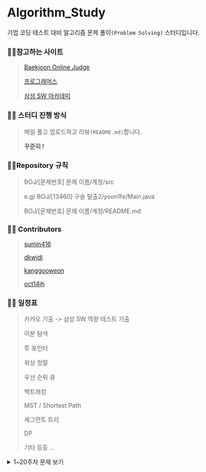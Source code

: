 # Algorithm_Study 

기업 코딩 테스트 대비 알고리즘 문제 풀이`(Problem Solving)` 스터디입니다.



### :family_man_girl:참고하는 사이트

> [Baekjoon Online Judge](https://www.acmicpc.net/)
>
> [프로그래머스](https://programmers.co.kr/)
>
> [삼성 SW 아카데미](https://swexpertacademy.com/)



### :family_man_girl: 스터디 진행 방식

>매일 풀고 업로드하고 리뷰`(README.md)`합니다.
>
>**꾸준히 !**



### :family_man_girl:Repository 규칙

>  BOJ/[문제번호] 문제 이름/계정/src
>
> e.g) BOJ/[13460] 구슬 탈출2/yoon1fe/Main.java
>
> BOJ/[문제번호] 문제 이름/계정/README.md



###  :family_man_girl: Contributors

> [sumin416](https://github.com/sumin416)
>
> [dkwjdi](https://github.com/dkwjdi)
>
> [kanggooweon](https://github.com/kanggooweon)
>
> [oct14jh](https://github.com/oct14jh)



### :family_man_girl: 일정표

>  카카오 기출 -> 삼성 SW 역량 테스트 기출 
>
> 이분 탐색
>
> 투 포인터
>
> 위상 정렬
>
> 우선 순위 큐
>
> 백트래킹
>
> MST / Shortest Path
>
> 세그먼트 트리
>
> DP
>
> 기타 등등 ...

<details>
  <summary>1~20주차 문제 보기</summary>



|                    |  월  |  화  |                              수                              |                              목                              |                              금                              |                              토                              |                              일                              |
| :----------------: | :--: | :--: | :----------------------------------------------------------: | :----------------------------------------------------------: | :----------------------------------------------------------: | :----------------------------------------------------------: | :----------------------------------------------------------: |
| 1주차(04.28~05.02) |      |      | [로또의 최고 순위와 최저 순위](https://programmers.co.kr/learn/courses/30/lessons/77484) | [다단계 칫솔 판매](https://programmers.co.kr/learn/courses/30/lessons/77486) | [합승 택시 요금](https://programmers.co.kr/learn/courses/30/lessons/72413) | [광고 삽입](https://programmers.co.kr/learn/courses/30/lessons/72414) | [카드 짝 맞추기](https://programmers.co.kr/learn/courses/30/lessons/72415) |

### **모두 화이팅!!!**
